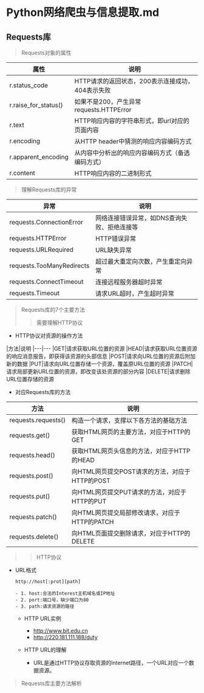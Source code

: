 Python网络爬虫与信息提取.md
===
Requests库
---

>Requests对象的属性

|属性|说明|
|---|---
|r.status_code|HTTP请求的返回状态，200表示连接成功，404表示失败
|r.raise_for_status()|如果不是200，产生异常requests.HTTPError
|r.text|HTTP响应内容的字符串形式，即url对应的页面内容
|r.encoding|从HTTP header中猜测的响应内容编码方式
|r.apparent_encoding|从内容中分析出的响应内容编码方式（备选编码方式）
|r.content|HTTP响应内容的二进制形式

>理解Requests库的异常

|异常|说明|
|---|---
|requests.ConnectionError|网络连接错误异常，如DNS查询失败、拒绝连接等
|requests.HTTPError|HTTP错误异常
|requests.URLRequired|URL缺失异常
|requests.TooManyRedirects|超过最大重定向次数，产生重定向异常
|requests.ConnectTimeout|连接远程服务器超时异常
|requests.Timeout|请求URL超时，产生超时异常

>Requests库的7个主要方法
>>需要理解HTTP协议
- HTTP协议对资源的操作方法

|方法|说明
    |---|---
    |GET|请求获取URL位置的资源
    |HEAD|请求获取URL位置资源的响应消息报告，即获得该资源的头部信息
    |POST|请求向URL位置的资源后附加新的数据
    |PUT|请求向URL位置存储一个资源，覆盖原URL位置的资源
    |PATCH|请求局部更新URL位置的资源，即改变该处资源的部分内容
    |DELETE|请求删除URL位置存储的资源 

- 对应Requests库的方法
    
|方法|说明
|---|---
|requests.requests()|构造一个请求，支撑以下各方法的基础方法
|requests.get()|获取HTML网页的主要方法，对应于HTTP的GET
|requests.head()|获取HTML网页头信息的方法，对应于HTTP的HEAD
|requests.post()|向HTML网页提交POST请求的方法，对应于HTTP的POST
|requests.put()|向HTML网页提交PUT请求的方法，对应于HTTP的PUT
|requests.patch()|向HTML网页提交局部修改请求，对应于HTTP的PATCH
|requests.delete()|向HTML页面提交删除请求，对应于HTTP的DELETE

>>HTTP协议

- URL格式 
    ```
    http://host[:prot][path]
    
    - 1. host:合法的Interest主机域名或IP地址
    - 2. port:端口号，缺少端口为80
    - 3. path:请求资源的路径
     ```
    - HTTP URL实例
        - http://www.bit.edu.cn
        - http://220.181.111.188/duty
        
    - HTTP URL的理解
        - URL是通过HTTP协议存取资源的Internet路径，一个URL对应一个数据资源。
    
>Requests库主要方法解析

    
    
       

